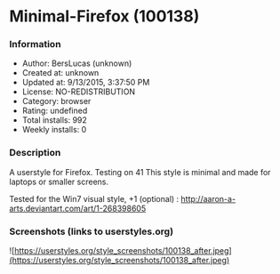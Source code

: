 # Minimal-Firefox (100138)

### Information
- Author: BersLucas (unknown)
- Created at: unknown
- Updated at: 9/13/2015, 3:37:50 PM
- License: NO-REDISTRIBUTION
- Category: browser
- Rating: undefined
- Total installs: 992
- Weekly installs: 0


### Description
A userstyle for Firefox. Testing on 41
This style is minimal and made for laptops or smaller screens.

Tested for the Win7 visual style, +1 (optional) : http://aaron-a-arts.deviantart.com/art/1-268398605


### Screenshots (links to userstyles.org)
![https://userstyles.org/style_screenshots/100138_after.jpeg](https://userstyles.org/style_screenshots/100138_after.jpeg)


